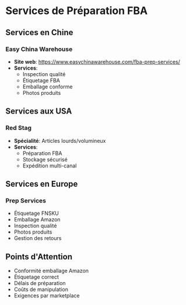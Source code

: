 # Services de Préparation FBA

## Services en Chine
### Easy China Warehouse
- **Site web**: https://www.easychinawarehouse.com/fba-prep-services/
- **Services**:
  * Inspection qualité
  * Étiquetage FBA
  * Emballage conforme
  * Photos produits

## Services aux USA
### Red Stag
- **Spécialité**: Articles lourds/volumineux
- **Services**:
  * Préparation FBA
  * Stockage sécurisé
  * Expédition multi-canal

## Services en Europe
### Prep Services
- Étiquetage FNSKU
- Emballage Amazon
- Inspection qualité
- Photos produits
- Gestion des retours

## Points d'Attention
- Conformité emballage Amazon
- Étiquetage correct
- Délais de préparation
- Coûts de manipulation
- Exigences par marketplace 